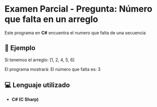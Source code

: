 # Examen Parcial - Pregunta: Número que falta en un arreglo

Este programa en **C#** encuentra el numero que falta de una secuencia 

## 📌 Ejemplo
Si tenemos el arreglo:
[1, 2, 4, 5, 6]

El programa mostrará:
El número que falta es: 3



## 💻 Lenguaje utilizado
- **C# (C Sharp)**

